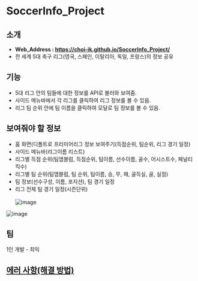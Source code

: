 # SoccerInfo_Project

## 소개
- **Web_Address : https://choi-ik.github.io/SoccerInfo_Project/** 
- 전 세계 5대 축구 리그(영국, 스페인, 이탈리아, 독일, 프랑스)의 정보 공유 

## 기능
- 5대 리그 안의 팀들에 대한 정보를 API로 불러와 보여줌.
- 사이드 메뉴바에서 각 리그를 클릭하여 리그 정보를 볼 수 있음. 
- 리그 팀 순위 안에 팀 이름을 클릭하여 모달로 팀 정보를 볼 수 있음.


## 보여줘야 할 정보
- 홈 화면(디폴트로 프리미어리그 정보 보여주기(득점순위, 팀순위, 리그 경기 일정)
- 사이드 메뉴바(리그이름 리스트)
- 리그별 득점 순위(팀앰블럼, 득점순위, 팀이름, 선수이름, 골수, 어시스트수, 페널티킥수)
- 리그별 팀 순위(팀앰블럼, 팀 순위, 팀이름, 승, 무, 패, 골득실, 골, 실점)
- 팀 정보(선수구성, 이름, 포지션), 팀 경기 일정
- 리그 전체 팀 경기 일정(시즌단위) <br/><br/>
![image](https://user-images.githubusercontent.com/91654577/201321478-33cb5b3c-3fe3-4102-80d7-57f8ededf4ce.png)

![image](https://user-images.githubusercontent.com/91654577/201559174-946eefb1-f53f-42b6-9211-082d3f46936c.png)


## 팀
1인 개발 - 최익

## [에러 사항(해결 방법)](https://www.notion.so/SoccerInfo_Project-344b33d123fc4d87a995c5cadba620cc)
